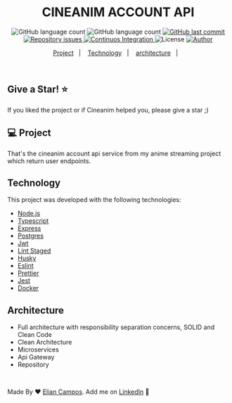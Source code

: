 <h1 align="center">
  CINEANIM ACCOUNT API
</h1>

<p align="center">
  <img alt="GitHub language count" src="https://img.shields.io/github/languages/count/lyandeveloper/Cineanim-Account-API">
  
  <img alt="GitHub language count" src="https://img.shields.io/github/languages/top/lyandeveloper/Cineanim-Account-API">

  <a href="https://github.com/lyandeveloper/Cineanim-Account-API/commits/master">
    <img alt="GitHub last commit" src="https://img.shields.io/github/last-commit/lyandeveloper/Cineanim-Account-API">
  </a>

  <a href="https://github.com/lyandeveloper/Cineanim-Account-API/issues">
    <img alt="Repository issues" src="https://img.shields.io/github/issues/lyandeveloper/Cineanim-Account-API?color=green">
  </a>

  <a href="https://github.com/lyandeveloper/Cineanim-Account-API/actions">
    <img alt="Continuos Integration" src="https://img.shields.io/github/workflow/status/lyandeveloper/Cineanim-Account-API/Code%20quality">
  </a>

  <img alt="License" src="https://img.shields.io/badge/license-MIT-brightgreen">
  
  <a href="https://github.com/lyandeveloper/">
    <img alt="Author" src="https://img.shields.io/badge/author-Elian%20Campos-blue">
  </a>
</p> 

<p align="center">
  <a href="#-project">Project</a>&nbsp;&nbsp;&nbsp;|&nbsp;&nbsp;&nbsp;
  <a href="#technology">Technology</a>&nbsp;&nbsp;&nbsp;|&nbsp;&nbsp;&nbsp; 
  <a href="#architecture">architecture</a>&nbsp;&nbsp;&nbsp;|&nbsp;&nbsp;&nbsp;  
</p>

<br>

## Give a Star! :star:
If you liked the project or if Cineanim helped you, please give a star ;)

## 💻 Project

That's the cineanim account api service from my anime streaming project which return user endpoints.<br>

## Technology

This project was developed with the following technologies:

- [Node.js](https://nodejs.org/en/)
- [Typescript](https://www.typescriptlang.org/)
- [Express](https://expressjs.com/)
- [Postgres](https://www.postgresql.org/)
- [Jwt](https://jwt.io/)
- [Lint Staged](https://github.com/okonet/lint-staged)
- [Husky](https://typicode.github.io/husky/#/)
- [Eslint](https://eslint.org/)
- [Prettier](https://prettier.io/)
- [Jest](https://jestjs.io/pt-BR/)
- [Docker](https://www.docker.com/)

## Architecture

- Full architecture with responsibility separation concerns, SOLID and Clean Code
- Clean Architecture
- Microservices
- Api Gateway
- Repository

<br>

Made By ♥ [Elian Campos](https://github.com/lyandeveloper). Add me on [LinkedIn](https://www.linkedin.com/in/elian-campos/) :wave:

